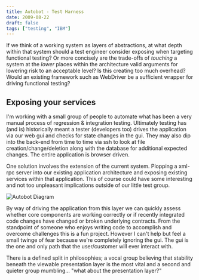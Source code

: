 ```yaml
---
title: Autobot - Test Harness
date: 2009-08-22
draft: false
tags: ["testing", "IBM"]
---
```


If we think of a working system as layers of abstractions, at what depth
within that system should a test engineer consider exposing when
targeting functional testing? Or more concisely are the trade-offs of
*touching* a system at the *lower* places within the architecture
valid arguments for lowering risk to an acceptable level? Is this
creating too much overhead? Would an existing framework such as
WebDriver be a sufficient wrapper for driving functional testing?

## Exposing your services

I'm working with a small group of people to automate what has been a
very manual process of regression & integration testing. Ultimately
testing has (and is) historically meant a tester (developers too) drives
the application via our web gui and checks for state changes in the gui.
They may also dip into the back-end from time to time via ssh to look at
file creation/change/deletion along with the database for additional
expected changes. The entire application is browser driven.

One solution involves the extension of the current system. Plopping a
xml-rpc server into our existing application architecture and exposing
existing services within that application. This of course could have
some interesting and not too unpleasant implications outside of our
little test group.

![Autobot Diagram](/blog/2009/08/autobot.png)

By way of driving the application from this layer we can quickly assess
whether core components are working correctly or if recently integrated
code changes have changed or broken underlying contracts. From the
standpoint of someone who enjoys writing code to accomplish and overcome
challenges this is a fun project. However I can't help but feel a small
twinge of fear because we're completely ignoring the gui. The gui is the
one and only path that the user/customer will ever interact with.

There is a defined split in philosophies; a vocal group believing that
stability beneath the viewable presentation layer is the most vital and
a second and quieter group mumbling... "what about the presentation
layer?"
